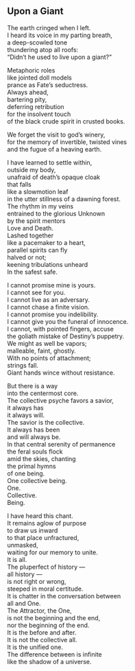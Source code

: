 Upon a Giant  
------------  

The earth cringed when I left.  
I heard its voice in my parting breath,  
a deep-scowled tone  
thundering atop all roofs:  
“Didn’t he used to live upon a giant?”  

Metaphoric roles  
like jointed doll models  
prance as Fate’s seductress.  
Always ahead,  
bartering pity,  
deferring retribution  
for the insolvent touch  
of the black crude spirit in crusted books.  

We forget the visit to god’s winery,  
for the memory of invertible, twisted vines  
and the fugue of a heaving earth.  

I have learned to settle within,  
outside my body,  
unafraid of death’s opaque cloak  
that falls  
like a slowmotion leaf  
in the utter stillness of a dawning forest.  
The rhythm in my veins  
entrained to the glorious Unknown  
by the spirit mentors  
Love and Death.  
Lashed together  
like a pacemaker to a heart,  
parallel spirits can fly  
halved or not;  
keening tribulations unheard  
In the safest safe.  

I cannot promise mine is yours.  
I cannot see for you.  
I cannot live as an adversary.  
I cannot chase a finite vision.  
I cannot promise you indelibility.  
I cannot give you the funeral of innocence.  
I cannot, with pointed fingers, accuse  
the goliath mistake of Destiny’s puppetry.  
We might as well be vapors;  
malleable, faint, ghostly.  
With no points of attachment;  
strings fall.  
Giant hands wince without resistance.  

But there is a way  
into the centermost core.  
The collective psyche favors a savior,  
it always has  
it always will.  
The savior is the collective.  
It always has been  
and will always be.  
In that central serenity of permanence  
the feral souls flock  
amid the skies, chanting  
the primal hymns  
of one being.  
One collective being.  
One.  
Collective.  
Being.  

I have heard this chant.  
It remains aglow of purpose  
to draw us inward  
to that place unfractured,  
unmasked,  
waiting for our memory to unite.  
It is all.  
The pluperfect of history —  
all history —  
is not right or wrong,  
steeped in moral certitude.  
It is chatter in the conversation between  
all and One.  
The Attractor, the One,  
is not the beginning and the end,  
nor the beginning of the end.  
It is the before and after.  
It is not the collective all.  
It is the unified one.  
The difference between is infinite  
like the shadow of a universe.  